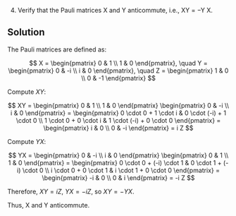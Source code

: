 4. Verify that the Pauli matrices X and Y anticommute, i.e., XY = −Y X.

## Solution

The Pauli matrices are defined as:

$$
X = \begin{pmatrix} 0 & 1 \\ 1 & 0 \end{pmatrix}, \quad Y = \begin{pmatrix} 0 & -i \\ i & 0 \end{pmatrix}, \quad Z = \begin{pmatrix} 1 & 0 \\ 0 & -1 \end{pmatrix}
$$

Compute $XY$:

$$
XY = \begin{pmatrix} 0 & 1 \\ 1 & 0 \end{pmatrix} \begin{pmatrix} 0 & -i \\ i & 0 \end{pmatrix} = \begin{pmatrix} 0 \cdot 0 + 1 \cdot i & 0 \cdot (-i) + 1 \cdot 0 \\ 1 \cdot 0 + 0 \cdot i & 1 \cdot (-i) + 0 \cdot 0 \end{pmatrix} = \begin{pmatrix} i & 0 \\ 0 & -i \end{pmatrix} = i Z
$$

Compute $YX$:

$$
YX = \begin{pmatrix} 0 & -i \\ i & 0 \end{pmatrix} \begin{pmatrix} 0 & 1 \\ 1 & 0 \end{pmatrix} = \begin{pmatrix} 0 \cdot 0 + (-i) \cdot 1 & 0 \cdot 1 + (-i) \cdot 0 \\ i \cdot 0 + 0 \cdot 1 & i \cdot 1 + 0 \cdot 0 \end{pmatrix} = \begin{pmatrix} -i & 0 \\ 0 & i \end{pmatrix} = -i Z
$$

Therefore, $XY = i Z$, $YX = -i Z$, so $XY = -YX$.

Thus, X and Y anticommute.
